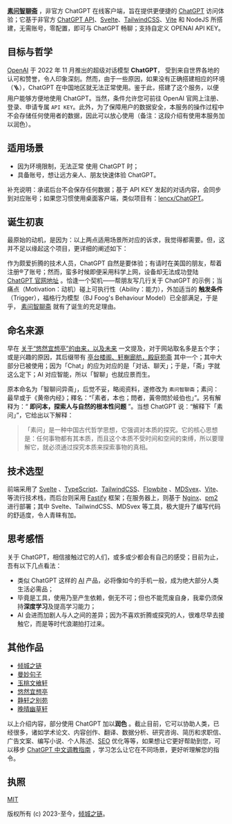 **[素问智聊斋](https://chatgpt.nicelinks.site/)** ，非官方 ChatGPT 在线客户端，旨在提供更便捷的 [ChatGPT](https://nicelinks.site/post/6391e22878b7a1291995ff86) 访问体验；它基于非官方 [ChatGPT API](https://github.com/transitive-bullshit/chatgpt-api)、[Svelte](https://nicelinks.site/post/62a9c2ad90509e23cea772c0)、[TailwindCSS](https://nicelinks.site/post/5fd20cb4c06d6302c1907ec7)、[Vite](https://nicelinks.site/post/6010e1b10c71de1fb957b64e) 和 NodeJS 所搭建，无需账号，零配置，即可与 ChatGPT 畅聊；支持自定义 OPENAI API KEY。

## 目标与哲学

[OpenAI](https://nicelinks.site/post/6391e22878b7a1291995ff86) 于 2022 年 11 月推出的超级对话模型 **ChatGPT**， 受到来自世界各地的认可和赞誉，令人印象深刻。然而，由于一些原因，如果没有正确搭建相应的环境（🪜），ChatGPT 在中国地区就无法正常使用。鉴于此，搭建了这个服务，以便用户能够方便地使用 ChatGPT。当然，条件允许您可前往 OpenAI 官网上注册、登录、申请专属 `API KEY`。此外，为了保障用户的数据安全，本服务的操作过程中不会存储任何使用者的数据，因此可以放心使用（备注：这段介绍有使用本服务加以润色）。

## 适用场景

* 因为环境限制，无法正常 使用 ChatGPT 时；
* 具备账号，想让远方亲人、朋友快速体验 ChatGPT。

补充说明：承诺后台不会保存任何数据；基于 API KEY 发起的对话内容，会同步到对应账号；如果您习惯使用桌面客户端，类似项目有：[lencx/ChatGPT](https://github.com/lencx/ChatGPT)。

## 诞生初衷

最原始的动机，是因为：以上两点适用场景所对应的诉求，我觉得都需要。但，这并不足以缘起这个项目，更详细的阐述如下：

作为颇爱折腾的技术人员，ChatGPT 自然是要体验；有请时在美国的朋友，帮着注册®️了账号；然而，蛮多时候即便采用科学上网，设备却无法成功登陆 [ChatGPT 官网地址](https://chat.openai.com/chat) 。恰逢一个契机——帮朋友写几行关于 ChatGPT 的示例；当痛点（Motivation：动机）碰上可执行性（Ability：能力），外加适当的 **触发条件** （Trigger），福格行为模型（BJ Foog's Behaviour Model）已全部满足，于是乎， [素问智聊斋](https://chatgpt.nicelinks.site/) 就有了诞生的充足理由。

## 命名来源

早在 [关于“悠然宜想亭”的由来，以及未来](https://forum.lovejade.cn/d/1) 一文提及，对于网站取名多是五个字；或是兴趣的原因，其后缀带有 [亭台楼阁、轩榭廊舫，殿庭苑斋](https://forum.lovejade.cn/d/9) 其中一个；其中大部分已被使用；因为「Chat」的应为对应的是「对话、聊天」；于是，「斋」字就这么定下；AI 对应智能，所以「智聊」也就应景而生。

原本命名为「智聊问异斋」，后觉不妥，略阅资料，遂修改为 `素问智聊斋`；素问：最早或于《黄帝内经》；釋名：“「素者，本也；問者，黃帝問於岐伯也」”。另有解释为：“ **即问本，探索人与自然的根本性问题** ”。当想 ChatGPT 说：“解释下「素问」”，它给出以下解释：

> 「素问」是一种中国古代哲学思想，它强调对本质的探究。它的核心思想是：任何事物都有其本质，而且这个本质不受时间和空间的束缚，所以要理解它，就必须通过探究本质来探索事物的真相。

## 技术选型

前端采用了 [Svelte](https://nicelinks.site/post/62a9c2ad90509e23cea772c0) 、[TypeScript](https://nicelinks.site/post/6278fdeaac00ce3f9b11a8ef)、[TailwindCSS](https://nicelinks.site/post/5fd20cb4c06d6302c1907ec7)、[Flowbite](https://nicelinks.site/post/617138035e35cd063077cefc) 、[MDSvex](https://nicelinks.site/post/642598ca2d6c9c63445c8862)、[Vite](https://nicelinks.site/post/6010e1b10c71de1fb957b64e)、 等流行技术栈，而后台则采用 [Fastify](https://nicelinks.site/post/6400b3eafe46ca437e0ac36e) 框架；在服务器上，则基于 [Nginx](https://nicelinks.site/post/6339a6aa35a9c117dacf2363)、[pm2](https://nicelinks.site/post/62bc60e90c61c703d7747590) 进行部署；其中 Svelte、TailwindCSS、MDSvex 等工具，极大提升了编写代码的舒适度，令人青睐有加。

## 思考感悟

关于 ChatGPT，相信接触过它的人们，或多或少都会有自己的感受；目前为止，吾有以下几点看法：

* 类似 ChatGPT 这样的 [AI](https://nicelinks.site/tags/AI) 产品，必将像如今的手机一般，成为绝大部分人类生活必需品；
* 毕竟是工具，使用乃至产生依赖，倒无不可；但也不能荒废自身，我辈仍须保持**深度学习**及提高学习能力；
* AI 会进而加剧人与人之间的差异；因为不喜欢折腾或探究的人，很难尽早去接触它，而是等时代浪潮拍打过来。

## 其他作品

* [倾城之链](https://nicelinks.site/)
* [曼妙句子](https://read.lovejade.cn/)
* [玉桃文飨轩](https://share.lovejade.cn/)
* [悠然宜想亭](https://forum.lovejade.cn/)
* [静轩之别苑](https://quickapp.lovejade.cn/)
* [晚晴幽草轩](https://www.jeffjade.com/)

以上介绍内容，部分使用 ChatGPT 加以**润色** 。截止目前，它可以协助人类，已经很多，诸如学术论文、内容创作、翻译、数据分析、研究咨询、简历和求职信、广告文案、编写小说、个人陈述、[SEO](https://nicelinks.site/tags/SEO) 优化等等，如果想让它更好帮助到您，可以移步 [ChatGPT 中文调教指南](https://nicelinks.site/redirect?url=https://github.com/PlexPt/awesome-chatgpt-prompts-zh) ，学习怎么让它在不同场景，更好听理解您的指令。

## 执照

[MIT](http://opensource.org/licenses/MIT)

版权所有 (c) 2023-至今，[倾城之链](https://nicelinks.site/)。
